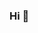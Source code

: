 ### Hi 👋

<!--
**galcohavy10/galcohavy10** is a ✨ _special_ ✨ repository because its `README.md` (this file) appears on your GitHub profile.

Here are some ideas to get you started:

- 🔭 I’m currently working on aligning AI & improving individuals == impacting the world.
- 🌱 I’m currently learning Kotlin, Java, Machine-Learning with Python.
- 👯 I’m looking to collaborate with web app and mobile devs. (JavaScript Experience Preferred.)
- 💬 Ask me about uStock- a revolutionary app that is currently private.
- 📫 How to reach me: cohavygal@gmail.com
-->
